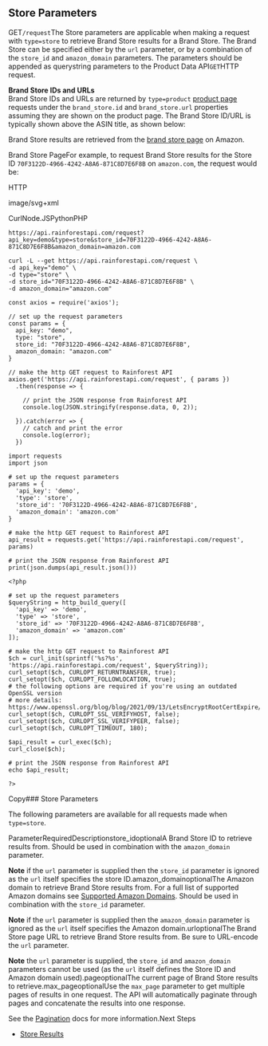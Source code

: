 Store Parameters
----------------

GET`/request`The Store parameters are applicable when making a request with `type=store` to retrieve Brand Store results for a Brand Store. The Brand Store can be specified either by the `url` parameter, or by a combination of the `store_id` and `amazon_domain` parameters. The parameters should be appended as querystring parameters to the Product Data API`GET`HTTP request.



**Brand Store IDs and URLs**  
Brand Store IDs and URLs are returned by `type=product` [product page](/docs/product-data-api/results/product) requests under the `brand_store.id` and `brand_store.url` properties assuming they are shown on the product page. The Brand Store ID/URL is typically shown above the ASIN title, as shown below:  
  
![]()Brand Store results are retrieved from the [brand store page](https://www.amazon.com/stores/page/70F3122D-4966-4242-A8A6-871C8D7E6F8B) on Amazon.

![]()Brand Store PageFor example, to request Brand Store results for the Store ID `70F3122D-4966-4242-A8A6-871C8D7E6F8B` on `amazon.com`, the request would be:



HTTP



image/svg+xml
































CurlNode.JSPythonPHP
```
https://api.rainforestapi.com/request?api_key=demo&type=store&store_id=70F3122D-4966-4242-A8A6-871C8D7E6F8B&amazon_domain=amazon.com
```

```
curl -L --get https://api.rainforestapi.com/request \
-d api_key="demo" \
-d type="store" \
-d store_id="70F3122D-4966-4242-A8A6-871C8D7E6F8B" \
-d amazon_domain="amazon.com"
```

```
const axios = require('axios');

// set up the request parameters
const params = {
  api_key: "demo",
  type: "store",
  store_id: "70F3122D-4966-4242-A8A6-871C8D7E6F8B",
  amazon_domain: "amazon.com"
}

// make the http GET request to Rainforest API
axios.get('https://api.rainforestapi.com/request', { params })
  .then(response => {

    // print the JSON response from Rainforest API
    console.log(JSON.stringify(response.data, 0, 2));

  }).catch(error => {
    // catch and print the error
    console.log(error);
  })
```

```
import requests
import json

# set up the request parameters
params = {
  'api_key': 'demo',
  'type': 'store',
  'store_id': '70F3122D-4966-4242-A8A6-871C8D7E6F8B',
  'amazon_domain': 'amazon.com'
}

# make the http GET request to Rainforest API
api_result = requests.get('https://api.rainforestapi.com/request', params)

# print the JSON response from Rainforest API
print(json.dumps(api_result.json()))
```

```
<?php
      
# set up the request parameters
$queryString = http_build_query([
  'api_key' => 'demo',
  'type' => 'store',
  'store_id' => '70F3122D-4966-4242-A8A6-871C8D7E6F8B',
  'amazon_domain' => 'amazon.com'
]);

# make the http GET request to Rainforest API
$ch = curl_init(sprintf('%s?%s', 'https://api.rainforestapi.com/request', $queryString));
curl_setopt($ch, CURLOPT_RETURNTRANSFER, true);
curl_setopt($ch, CURLOPT_FOLLOWLOCATION, true);
# the following options are required if you're using an outdated OpenSSL version
# more details: https://www.openssl.org/blog/blog/2021/09/13/LetsEncryptRootCertExpire/
curl_setopt($ch, CURLOPT_SSL_VERIFYHOST, false);
curl_setopt($ch, CURLOPT_SSL_VERIFYPEER, false);
curl_setopt($ch, CURLOPT_TIMEOUT, 180);

$api_result = curl_exec($ch);
curl_close($ch);

# print the JSON response from Rainforest API
echo $api_result;

?>
```
Copy### Store Parameters

The following parameters are available for all requests made when `type=store`.

ParameterRequiredDescriptionstore\_idoptionalA Brand Store ID to retrieve results from. Should be used in combination with the `amazon_domain` parameter.  
  
**Note** if the `url` parameter is supplied then the `store_id` parameter is ignored as the `url` itself specifies the store ID.amazon\_domainoptionalThe Amazon domain to retrieve Brand Store results from. For a full list of supported Amazon domains see [Supported Amazon Domains](/docs/product-data-api/reference/amazon-domains). Should be used in combination with the `store_id` parameter.  
  
**Note** if the `url` parameter is supplied then the `amazon_domain` parameter is ignored as the `url` itself specifies the Amazon domain.urloptionalThe Brand Store page URL to retrieve Brand Store results from. Be sure to URL-encode the `url` parameter.  
  
**Note** the `url` parameter is supplied, the `store_id` and `amazon_domain` parameters cannot be used (as the `url` itself defines the Store ID and Amazon domain used).pageoptionalThe current page of Brand Store results to retrieve.max\_pageoptionalUse the `max_page` parameter to get multiple pages of results in one request. The API will automatically paginate through pages and concatenate the results into one response.  
  
See the [Pagination](/docs/product-data-api/pagination) docs for more information.Next Steps

* [Store Results](/docs/product-data-api/results/store)
